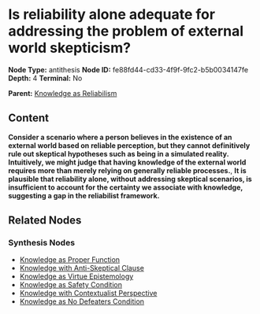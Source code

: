 # Is reliability alone adequate for addressing the problem of external world skepticism?

**Node Type:** antithesis
**Node ID:** fe88fd44-cd33-4f9f-9fc2-b5b0034147fe
**Depth:** 4
**Terminal:** No

**Parent:** [Knowledge as Reliabilism](knowledge-as-reliabilism-synthesis-7394a698-a878-4639-a841-a8d879499b49.md)

## Content

**Consider a scenario where a person believes in the existence of an external world based on reliable perception, but they cannot definitively rule out skeptical hypotheses such as being in a simulated reality. Intuitively, we might judge that having knowledge of the external world requires more than merely relying on generally reliable processes.**, **It is plausible that reliability alone, without addressing skeptical scenarios, is insufficient to account for the certainty we associate with knowledge, suggesting a gap in the reliabilist framework.**

## Related Nodes

### Synthesis Nodes

- [Knowledge as Proper Function](knowledge-as-proper-function-synthesis-c0cc1b87-a8f5-4713-aa92-7b47abf3f76f.md)
- [Knowledge with Anti-Skeptical Clause](knowledge-with-anti-skeptical-clause-synthesis-ffe48f53-7ee7-4479-b212-aba7d3781c5d.md)
- [Knowledge as Virtue Epistemology](knowledge-as-virtue-epistemology-synthesis-34571d3b-8f67-4e20-b0b3-79750c1ea6fa.md)
- [Knowledge as Safety Condition](knowledge-as-safety-condition-synthesis-48f40cbb-986a-4d18-9194-007101993f8c.md)
- [Knowledge with Contextualist Perspective](knowledge-with-contextualist-perspective-synthesis-bb190e1d-2e23-441b-8074-ee6714a3cc18.md)
- [Knowledge as No Defeaters Condition](knowledge-as-no-defeaters-condition-synthesis-ae58bd51-0a18-4816-9e02-0c913417d0b4.md)

